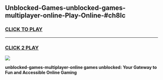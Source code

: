 
## Unblocked-Games-unblocked-games-multiplayer-online-Play-Online-#ch8lc
<h3>
<a href="https://premium.freeplayer.one?title=unblocked-games-multiplayer-online&ref=27F">CLICK TO PLAY</a></h3>
<hr>

<h3>
<a href="https://premium.freeplayer.one?title=unblocked-games-multiplayer-online&ref=27F">CLICK 2 PLAY</a>
  
</h3>

<a href="https://premium.freeplayer.one?title=unblocked-games-multiplayer-online&ref=27F"><img src="https://clearcache.store/games.png"></a>


**unblocked-games-multiplayer-online games unblocked: Your Gateway to Fun and Accessible Online Gaming**
